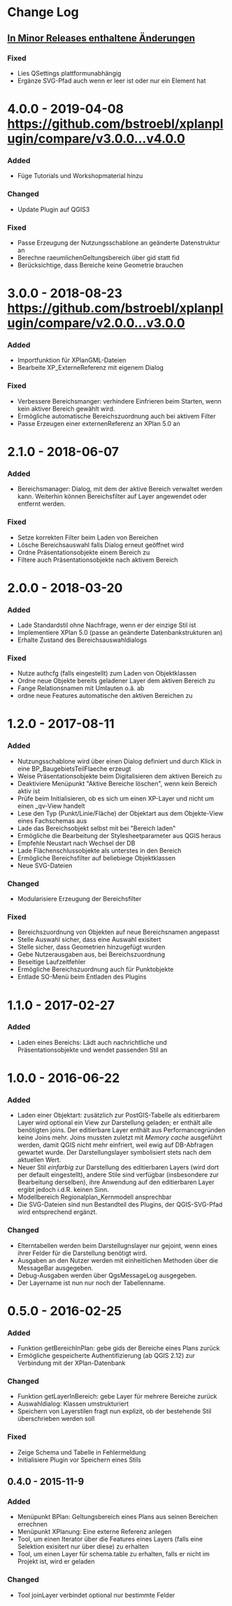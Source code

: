 # Change Log

## [In Minor Releases enthaltene Änderungen](https://github.com/bstroebl/xplanplugin/compare/v4.0.0...develop)

### Fixed
- Lies QSettings plattformunabhängig
- Ergänze SVG-Pfad auch wenn er leer ist oder nur ein Element hat

# 4.0.0 - 2019-04-08 https://github.com/bstroebl/xplanplugin/compare/v3.0.0...v4.0.0

### Added
- Füge Tutorials und Workshopmaterial hinzu

### Changed
- Update Plugin auf QGIS3

### Fixed
- Passe Erzeugung der Nutzungsschablone an geänderte Datenstruktur an
- Berechne raeumlichenGeltungsbereich über gid statt fid
- Berücksichtige, dass Bereiche keine Geometrie brauchen

# 3.0.0 - 2018-08-23 https://github.com/bstroebl/xplanplugin/compare/v2.0.0...v3.0.0

### Added
- Importfunktion für XPlanGML-Dateien
- Bearbeite XP_ExterneReferenz mit eigenem Dialog

### Fixed
- Verbessere Bereichsmanger: verhindere Einfrieren beim Starten, wenn kein aktiver Bereich gewählt wird.
- Ermögliche automatische Bereichszuordnung auch bei aktivem Filter
- Passe Erzeugen einer externenReferenz an XPlan 5.0 an

# 2.1.0 - 2018-06-07

### Added
- Bereichsmanager: Dialog, mit dem der aktive Bereich verwaltet werden kann. Weiterhin können Bereichsfilter auf Layer angewendet oder entfernt werden.

### Fixed
- Setze korrekten Filter beim Laden von Bereichen
- Lösche Bereichsauswahl falls Dialog erneut geöffnet wird
- Ordne Präsentationsobjekte einem Bereich zu
- Filtere auch Präsentationsobjekte nach aktivem Bereich

# 2.0.0 - 2018-03-20

### Added
- Lade Standardstil ohne Nachfrage, wenn er der einzige Stil ist
- Implementiere XPlan 5.0 (passe an geänderte Datenbankstrukturen an)
- Erhalte Zustand des Bereichsauswahldialogs

### Fixed
- Nutze authcfg (falls eingestellt) zum Laden von Objektklassen
- Ordne neue Objekte bereits geladener Layer dem aktiven Bereich zu
- Fange Relationsnamen mit Umlauten o.ä. ab
- ordne neue Features automatische den aktiven Bereichen zu

# 1.2.0 - 2017-08-11

### Added
- Nutzungsschablone wird über einen Dialog definiert und durch Klick in eine BP_BaugebietsTeilFlaeche erzeugt
- Weise Präsentationsobjekte beim Digitalisieren dem aktiven Bereich zu
- Deaktiviere Menüpunkt "Aktive Bereiche löschen", wenn kein Bereich aktiv ist
- Prüfe beim Initialisieren, ob es sich um einen XP-Layer und nicht um einen _qv-View handelt
- Lese den Typ (Punkt/Linie/Fläche) der Objektart aus dem Objekte-View eines Fachschemas aus
- Lade das Bereichsobjekt selbst mit bei "Bereich laden"
- Ermögliche die Bearbeitung der Stylesheetparameter aus QGIS heraus
- Empfehle Neustart nach Wechsel der DB
- Lade Flächenschlussobjekte als unterstes in den Bereich
- Ermögliche Bereichsfilter auf beliebiege Objektklassen
- Neue SVG-Dateien

### Changed
- Modularisiere Erzeugung der Bereichsfilter

### Fixed
- Bereichszuordnung von Objekten auf neue Bereichsnamen angepasst
- Stelle Auswahl sicher, dass eine Auswahl exisitert
- Stelle sicher, dass Geometrien hinzugefügt wurden
- Gebe Nutzerausgaben aus, bei Bereichszuordnung
- Beseitige Laufzeitfehler
- Ermögliche Bereichszuordnung auch für Punktobjekte
- Entlade SO-Menü beim Entladen des Plugins

# 1.1.0 - 2017-02-27

### Added
- Laden eines Bereichs: Lädt auch nachrichtliche und Präsentationsobjekte und wendet passenden Stil an

# 1.0.0 - 2016-06-22

### Added
- Laden einer Objektart: zusätzlich zur PostGIS-Tabelle als editierbarem Layer wird optional ein View zur Darstellung geladen; er enthält alle benötigten joins. Der editierbare Layer enthält aus Performancegründen keine Joins mehr. Joins mussten zuletzt mit *Memory cache* ausgeführt werden, damit QGIS nicht mehr einfriert, weil ewig auf DB-Abfragen gewartet wurde. Der Darstellungslayer symbolisiert stets nach dem aktuellen Wert.
- Neuer Stil *einfarbig* zur Darstellung des editierbaren Layers (wird dort per default eingestellt), andere Stile sind verfügbar (insbesondere zur Bearbeitung derselben), ihre Anwendung auf den editierbaren Layer ergibt jedoch i.d.R. keinen Sinn.
- Modellbereich Regionalplan_Kernmodell ansprechbar
- Die SVG-Dateien sind nun Bestandteil des Plugins, der QGIS-SVG-Pfad wird entsprechend ergänzt.

### Changed
- Elterntabellen werden beim Darstellugnslayer nur gejoint, wenn eines ihrer Felder für die Darstellung benötigt wird.
- Ausgaben an den Nutzer werden mit einheitlichen Methoden über die MessageBar ausgegeben.
- Debug-Ausgaben werden über QgsMessageLog ausgegeben.
- Der Layername ist nun nur noch der Tabellenname.

# 0.5.0 - 2016-02-25
### Added
- Funktion getBereichInPlan: gebe gids der Bereiche eines Plans zurück
- Ermögliche gespeicherte Authentifizierung (ab QGIS 2.12) zur Verbindung mit der XPlan-Datenbank

### Changed
- Funktion getLayerInBereich: gebe Layer für mehrere Bereiche zurück
- Auswahldialog: Klassen umstrukturiert
- Speichern von Layerstilen fragt nun explizit, ob der bestehende Stil überschrieben werden soll

### Fixed
- Zeige Schema und Tabelle in Fehlermeldung
- Initialisiere Plugin vor Speichern eines Stils

## 0.4.0 - 2015-11-9
### Added
- Menüpunkt BPlan: Geltungsbereich eines Plans aus seinen Bereichen errechnen
- Menüpunkt XPlanung: Eine externe Referenz anlegen
- Tool, um einen Iterator über die Features eines Layers (falls eine Selektion exisitert nur über diese) zu erhalten
- Tool, um einen Layer für schema.table zu erhalten, falls er nicht im Projekt ist, wird er geladen

### Changed
- Tool joinLayer verbindet optional nur bestimmte Felder

